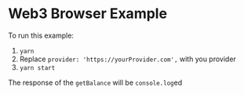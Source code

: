 # Web3 Browser Example

To run this example:

1. `yarn`
2. Replace `provider: 'https://yourProvider.com',` with you provider
3. `yarn start`

The response of the `getBalance` will be `console.log`ed
